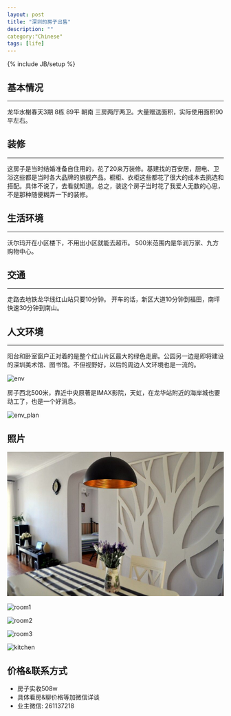 ```yaml
---
layout: post
title: "深圳的房子出售"
description: ""
category:"Chinese"
tags: [life]
---
```

{% include JB/setup %}

## 基本情况
---
龙华水榭春天3期 8栋 89平 朝南 三房两厅两卫。大量赠送面积，实际使用面积90平左右。

## 装修
---
这房子是当时结婚准备自住用的，花了20来万装修。基建找的百安居，厨电、卫浴这些都是当时各大品牌的旗舰产品。橱柜、衣柜这些都花了很大的成本去挑选和搭配。具体不说了，去看就知道。总之，装这个房子当时花了我爱人无数的心思，不是那种随便糊弄一下的装修。

## 生活环境
---
沃尔玛开在小区楼下，不用出小区就能去超市。
500米范围内是华润万家、九方购物中心。

## 交通
---
走路去地铁龙华线红山站只要10分钟。
开车的话，新区大道10分钟到福田，南坪快速30分钟到南山。

## 人文环境
---
阳台和卧室窗户正对着的是整个红山片区最大的绿色走廊。公园另一边是即将建设的深圳美术馆、图书馆。不但视野好，以后的周边人文环境也是一流的。

![env]({{BASH_PATH}}/assets/images/evn.jpg)

房子西北500米，靠近中央原著是IMAX影院，天虹，在龙华站附近的海岸城也要动工了，也是一个好消息。

![env_plan]({{BASH_PATH}}/assets/images/evn_plan.jpg)

## 照片

![lobby](/assets/images/lobby.jpg)

![room1]({{BASH_PATH}}/assets/images/room1.jpg)

![room2]({{BASH_PATH}}/assets/images/room2.jpg)

![room3]({{BASH_PATH}}/assets/images/room3.jpg)

![kitchen]({{BASH_PATH}}/assets/images/kitchen.png)

## 价格&联系方式
* 房子实收508w
* 具体看房&聊价格等加微信详谈
* 业主微信: 261137218


